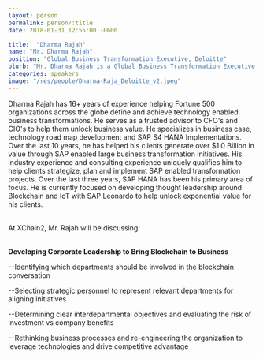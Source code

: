 ```yaml
---
layout: person
permalink: person/:title
date: 2018-01-31 12:55:00 -0600

title:  "Dharma Rajah"
name: "Mr. Dharma Rajah"
position: "Global Business Transformation Executive, Deloitte"
blurb: "Mr. Dharma Rajah is a Global Business Transformation Executive at Deloitte"
categories: speakers
image: "/res/people/Dharma-Raja_Deloitte_v2.jpeg"
---
```

Dharma Rajah has 16+ years of experience helping Fortune 500 organizations across the globe define and achieve technology enabled business transformations. He serves as a trusted advisor to CFO's and CIO's to help them unlock business value. He specializes in business case, technology road map development and SAP S4 HANA Implementations. Over the last 10 years, he has helped his clients generate over $1.0 Billion in value through SAP enabled large business transformation initiatives. His industry experience and consulting experience uniquely qualifies him to help clients strategize, plan and implement SAP enabled transformation projects. Over the last three years, SAP HANA has been his primary area of focus. He is currently focused on developing thought leadership around Blockchain and IoT with SAP Leonardo to help unlock exponential value for his clients.

<br>
At XChain2, Mr. Rajah will be discussing:
<br>
<br>
<p><b>Developing Corporate Leadership to Bring Blockchain to Business</b></p>

<p>--Identifying which departments should be involved in the blockchain conversation</p>
<p>--Selecting strategic personnel to represent relevant departments for aligning initiatives</p>
<p>--Determining clear interdepartmental objectives and evaluating the risk of investment vs company benefits</p> 
<p>--Rethinking business processes and re-engineering the organization to leverage technologies and drive competitive advantage</p>
